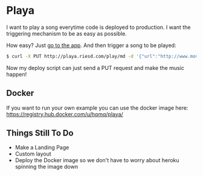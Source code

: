 # Playa

I want to play a song everytime code is deployed to production. I want the triggering mechanism to be as easy as possible.

How easy? Just [go to the app](http://playa.riesd.com/listen/github-chan). And then trigger a song to be played:

```bash
$ curl -X PUT http://playa.riesd.com/play/md -d '{"url":"http://www.moviesoundclips.net/download.php?id=4356&ft=mp3"}' -H 'Content-Type: application/json'
```

Now my deploy script can just send a PUT request and make the music happen!

## Docker

If you want to run your own example you can use the docker image here: https://registry.hub.docker.com/u/hqmq/playa/

## Things Still To Do

* Make a Landing Page
* Custom layout
* Deploy the Docker image so we don't have to worry about heroku spinning the image down
